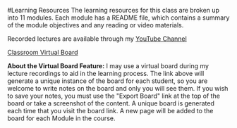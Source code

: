 #Learning Resources
The learning resources for this class are broken up into 11 modules.  Each module has a README file, which contains a summary of the module objectives and any reading or video materials.

Recorded lectures are available through my [YouTube Channel](https://www.youtube.com/channel/UC3vqKF4jspXh8hxFLpTfsyw?view_as=subscriber)

[Classroom Virtual Board](https://www.thomasu.me/boards/cloudmgmt-fall2020)

****About the Virtual Board Feature:****
I may use a virtual board during my lecture recordings to aid in the learning process.  The link above will generate a unique instance of the board for each student, so you are welcome to write notes on the board and only you will see them.  If you wish to save your notes, you must use the "Export Board" link at the top of the board or take a screenshot of the content.  A unique board is generated each time that you visit the board link.  A new page will be added to the board for each Module in the course.<br>
